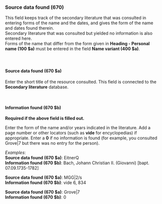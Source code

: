 ### Source data found (670)

This field keeps track of the secondary literature that was consulted in entering forms of the name and the dates, and gives the form of the name and dates found therein.  
Secondary literature that was consulted but yielded no information is also entered here.  
Forms of the name that differ from the form given in **Heading - Personal name (100 $a)** must be entered in the field **Name variant (400 $a)**.

#### &nbsp;

#### Source data found (670 $a)

Enter the short title of the resource consulted. This field is connected to the **Secondary literature** database.

&nbsp;

#### Information found (670 $b)

**Required if the above field is filled out.**

Enter the form of the name and/or years indicated in the literature. Add a page number or other locators (such as **vide** for encyclopedias) if appropriate. Enter a **0** if no information is found (for example, you consulted Grove|7 but there was no entry for the person).

_Examples_:  
**Source data found (670 $a)**: EitnerQ  
**Information found (670 $b)**: Bach, Johann Christian II. (Giovanni) [bapt. 07.09.1735-1782]

**Source data found (670 $a)**: MGG|2/s  
**Information found (670 $b)**: vide 6, 834

**Source data found (670 $a)**: Grove|7  
**Information found (670 $b)**: 0